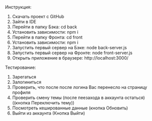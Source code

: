 Инструкция:

1. Скачать проект с GitHub  
2. Зайти в IDE  
3. Перейти в папку Бэка: cd back  
4. Установить зависимости: npm i  
5. Перейти в папку Фронта: cd front   
6. Установить зависимости: npm i   
7. Запустить первый сервер на Бэке: node back-server.js  
8.  Запустить первый сервер на Фронте: node front-server.js  
9. Открыть приложение в браузере: http://localhost:3000/   

Тестирование:  

1. Зарегаться 
2. Залогиниться
3. Проверить, что после после логина Вас перенесло на страницу профиля 
4. Проверить смену темы (после пеезахода в аккаунта остаться) ((кнопка Переключить тему))
5. Посмотреть кешированные данные (кнопка Обновить)
6. Выйти из аккаунта (Кнопка Выйти)